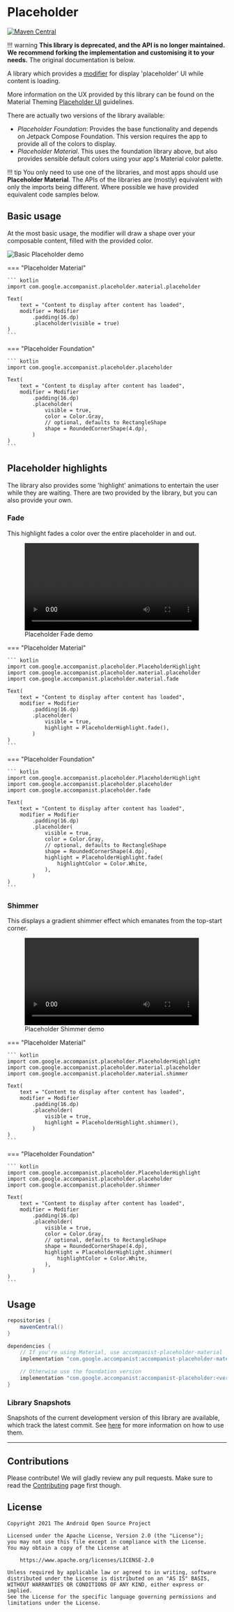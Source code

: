 # Placeholder

[![Maven Central](https://img.shields.io/maven-central/v/com.google.accompanist/accompanist-placeholder)](https://search.maven.org/search?q=g:com.google.accompanist)

!!! warning
    **This library is deprecated, and the API is no longer maintained. We recommend forking the implementation and customising it to your needs.** The original documentation is below.

A library which provides a [modifier][modifier] for display 'placeholder' UI while content is loading.

More information on the UX provided by this library can be found on the Material Theming [Placeholder UI](https://material.io/design/communication/launch-screen.html#placeholder-ui) guidelines.

There are actually two versions of the library available:

* *Placeholder Foundation*: Provides the base functionality and depends on Jetpack Compose Foundation. This version requires the app to provide all of the colors to display.
* *Placeholder Material*. This uses the foundation library above, but also provides sensible default colors using your app's Material color palette.

!!! tip
    You only need to use one of the libraries, and most apps should use **Placeholder Material**. The APIs of the libraries are (mostly) equivalent with only the imports being different. Where possible we have provided equivalent code samples below.

## Basic usage

At the most basic usage, the modifier will draw a shape over your composable content, filled with the provided color.

![Basic Placeholder demo](basic.jpg)

=== "Placeholder Material"

    ``` kotlin
    import com.google.accompanist.placeholder.material.placeholder

    Text(
        text = "Content to display after content has loaded",
        modifier = Modifier
            .padding(16.dp)
            .placeholder(visible = true)
    )
    ```

=== "Placeholder Foundation"

    ``` kotlin
    import com.google.accompanist.placeholder.placeholder

    Text(
        text = "Content to display after content has loaded",
        modifier = Modifier
            .padding(16.dp)
            .placeholder(
                visible = true,
                color = Color.Gray,
                // optional, defaults to RectangleShape
                shape = RoundedCornerShape(4.dp),
            )
    )
    ```

## Placeholder highlights

The library also provides some 'highlight' animations to entertain the user while they are waiting. There are two provided by the library, but you can also provide your own.

### Fade

This highlight fades a color over the entire placeholder in and out.

<figure>
    <video width="400" controls loop>
    <source src="fade.mp4" type="video/mp4">
        Your browser does not support the video tag.
    </video>
    <figcaption>Placeholder Fade demo</figcaption>
</figure>

=== "Placeholder Material"

    ``` kotlin
    import com.google.accompanist.placeholder.PlaceholderHighlight
    import com.google.accompanist.placeholder.material.placeholder
    import com.google.accompanist.placeholder.material.fade

    Text(
        text = "Content to display after content has loaded",
        modifier = Modifier
            .padding(16.dp)
            .placeholder(
                visible = true,
                highlight = PlaceholderHighlight.fade(),
            )
    )
    ```

=== "Placeholder Foundation"

    ``` kotlin
    import com.google.accompanist.placeholder.PlaceholderHighlight
    import com.google.accompanist.placeholder.placeholder
    import com.google.accompanist.placeholder.fade

    Text(
        text = "Content to display after content has loaded",
        modifier = Modifier
            .padding(16.dp)
            .placeholder(
                visible = true,
                color = Color.Gray,
                // optional, defaults to RectangleShape
                shape = RoundedCornerShape(4.dp),
                highlight = PlaceholderHighlight.fade(
                    highlightColor = Color.White,
                ),
            )
    )
    ```

### Shimmer

This displays a gradient shimmer effect which emanates from the top-start corner.

<figure>
    <video width="400" controls loop>
    <source src="shimmer.mp4" type="video/mp4">
        Your browser does not support the video tag.
    </video>
    <figcaption>Placeholder Shimmer demo</figcaption>
</figure>

=== "Placeholder Material"

    ``` kotlin
    import com.google.accompanist.placeholder.PlaceholderHighlight
    import com.google.accompanist.placeholder.material.placeholder
    import com.google.accompanist.placeholder.material.shimmer

    Text(
        text = "Content to display after content has loaded",
        modifier = Modifier
            .padding(16.dp)
            .placeholder(
                visible = true,
                highlight = PlaceholderHighlight.shimmer(),
            )
    )
    ```

=== "Placeholder Foundation"

    ``` kotlin
    import com.google.accompanist.placeholder.PlaceholderHighlight
    import com.google.accompanist.placeholder.placeholder
    import com.google.accompanist.placeholder.shimmer

    Text(
        text = "Content to display after content has loaded",
        modifier = Modifier
            .padding(16.dp)
            .placeholder(
                visible = true,
                color = Color.Gray,
                // optional, defaults to RectangleShape
                shape = RoundedCornerShape(4.dp),
                highlight = PlaceholderHighlight.shimmer(
                    highlightColor = Color.White,
                ),
            )
    )
    ```

## Usage

``` groovy
repositories {
    mavenCentral()
}

dependencies {
    // If you're using Material, use accompanist-placeholder-material
    implementation "com.google.accompanist:accompanist-placeholder-material:<version>"

    // Otherwise use the foundation version
    implementation "com.google.accompanist:accompanist-placeholder:<version>"
}
```

### Library Snapshots

Snapshots of the current development version of this library are available, which track the latest commit. See [here](../using-snapshot-version) for more information on how to use them.

---

## Contributions

Please contribute! We will gladly review any pull requests.
Make sure to read the [Contributing](../contributing) page first though.

## License

```
Copyright 2021 The Android Open Source Project
 
Licensed under the Apache License, Version 2.0 (the "License");
you may not use this file except in compliance with the License.
You may obtain a copy of the License at

    https://www.apache.org/licenses/LICENSE-2.0

Unless required by applicable law or agreed to in writing, software
distributed under the License is distributed on an "AS IS" BASIS,
WITHOUT WARRANTIES OR CONDITIONS OF ANY KIND, either express or implied.
See the License for the specific language governing permissions and
limitations under the License.
```

  [modifier]: https://developer.android.com/reference/kotlin/androidx/compose/ui/Modifier
